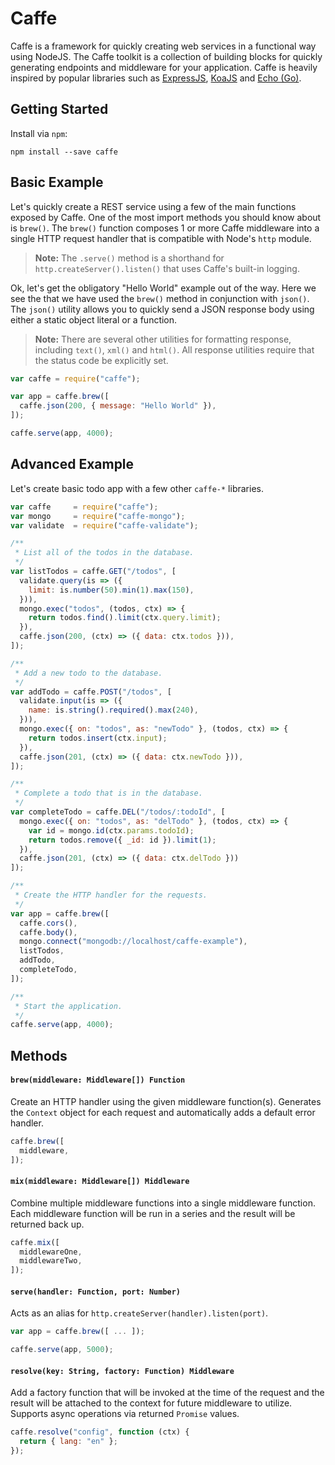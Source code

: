 # Caffe

Caffe is a framework for quickly creating web services in a functional way using NodeJS.  The Caffe toolkit is a collection of building blocks for quickly generating endpoints and middleware for your application.  Caffe is heavily inspired by popular libraries such as [ExpressJS](http://expressjs.com/), [KoaJS](http://koajs.com/) and [Echo (Go)](https://echo.labstack.com/).

## Getting Started

Install via `npm`:

```
npm install --save caffe
```

## Basic Example

Let's quickly create a REST service using a few of the main functions exposed by Caffe.  One of the most import methods you should know about is `brew()`.  The `brew()` function composes 1 or more Caffe middleware into a single HTTP request handler that is compatible with Node's `http` module.

> **Note:** The `.serve()` method is a shorthand for `http.createServer().listen()` that uses Caffe's built-in logging.

Ok, let's get the obligatory "Hello World" example out of the way.  Here we see the that we have used the `brew()` method in conjunction with `json()`.  The `json()` utility allows you to quickly send a JSON response body using either a static object literal or a function.

> **Note:** There are several other utilities for formatting response, including `text()`, `xml()` and `html()`.  All response utilities require that the status code be explicitly set.

```js
var caffe = require("caffe");

var app = caffe.brew([
  caffe.json(200, { message: "Hello World" }),
]);

caffe.serve(app, 4000);
```

## Advanced Example

Let's create basic todo app with a few other `caffe-*` libraries.

```js
var caffe     = require("caffe");
var mongo     = require("caffe-mongo");
var validate  = require("caffe-validate");

/**
 * List all of the todos in the database.
 */
var listTodos = caffe.GET("/todos", [
  validate.query(is => ({
    limit: is.number(50).min(1).max(150),
  })),
  mongo.exec("todos", (todos, ctx) => {
    return todos.find().limit(ctx.query.limit);
  }),
  caffe.json(200, (ctx) => ({ data: ctx.todos })),
]);

/**
 * Add a new todo to the database.
 */
var addTodo = caffe.POST("/todos", [
  validate.input(is => ({
    name: is.string().required().max(240),
  })),
  mongo.exec({ on: "todos", as: "newTodo" }, (todos, ctx) => {
    return todos.insert(ctx.input);
  }),
  caffe.json(201, (ctx) => ({ data: ctx.newTodo })),
]);

/**
 * Complete a todo that is in the database.
 */
var completeTodo = caffe.DEL("/todos/:todoId", [
  mongo.exec({ on: "todos", as: "delTodo" }, (todos, ctx) => {
    var id = mongo.id(ctx.params.todoId);
    return todos.remove({ _id: id }).limit(1);
  }),
  caffe.json(201, (ctx) => ({ data: ctx.delTodo }))
]);

/**
 * Create the HTTP handler for the requests.
 */
var app = caffe.brew([
  caffe.cors(),
  caffe.body(),
  mongo.connect("mongodb://localhost/caffe-example"),
  listTodos,
  addTodo,
  completeTodo,
]);

/**
 * Start the application.
 */
caffe.serve(app, 4000);
```



## Methods

#### `brew(middleware: Middleware[]) Function`

Create an HTTP handler using the given middleware function(s).  Generates the `Context` object for each request and automatically adds a default error handler.

```js
caffe.brew([
  middleware,
]);
```

#### `mix(middleware: Middleware[]) Middleware`

Combine multiple middleware functions into a single middleware function.  Each middleware function will be run in a series and the result will be returned back up.

```js
caffe.mix([
  middlewareOne,
  middlewareTwo,
]);
```

#### `serve(handler: Function, port: Number)`

Acts as an alias for `http.createServer(handler).listen(port)`.

```js
var app = caffe.brew([ ... ]);

caffe.serve(app, 5000);
```

#### `resolve(key: String, factory: Function) Middleware`

Add a factory function that will be invoked at the time of the request and the result will be attached to the context for future middleware to utilize.  Supports async operations via returned `Promise` values.

```js
caffe.resolve("config", function (ctx) {
  return { lang: "en" };
});
```
